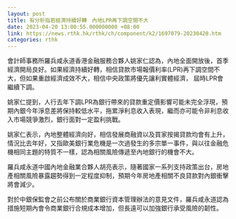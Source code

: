 ```yaml
---
layout: post
title: 有分析指若經濟持續好轉　內地LPR再下調空間不大
date: 2023-04-20 13:00:55.000000000 +08:00
link: https://news.rthk.hk/rthk/ch/component/k2/1697079-20230420.htm
categories: rthk
---
```


會計師事務所羅兵咸永道香港金融服務合夥人姚家仁認為，內地全面開放後，首季經濟開局良好。如果經濟持續好轉，相信貸款市場報價利率(LPR)再下調空間不大，但如果重啟經濟成效不大，相信中央政策將優先讓利實體經濟， 屆時LPR會繼續下調。

姚家仁提到，人行去年下調LPR為銀行帶來的貸款重定價影響可能未完全浮現，預期內銀今年淨息差將保持較低水平，拖累淨利息收入表現，繼而亦可能令非利息收入市場競爭激烈，銀行面對一定盈利挑戰。

姚家仁表示，內地整體經濟向好，相信發展商融資以及買家按揭貸款均會有上升，情況比去年好，又指歐美銀行業危機是一次過發生的多宗單一事件，與以往金融危機相同主題的特質不一樣，認為相關風險傳遞至內地銀行的機會不大。

羅兵咸永道中國內地金融業合夥人胡亮表示，隨著國家一系列支持政策出台，房地產相關風險暴露趨勢得到一定程度抑制，預期今年房地產相關不良貸款對內銀衝擊將會減少。

對於中銀保監會之前公布關於商業銀行資本管理辦法的意見文件，羅兵咸永道認為措施短期內會令商業銀行合規成本增加，但長遠可以加強銀行承受風險的韌性。
